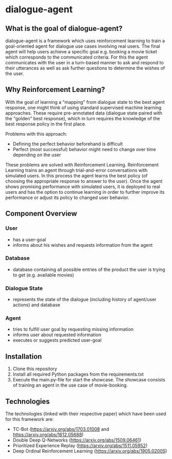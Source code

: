 # dialogue-agent
## What is the goal of dialogue-agent?
dialogue-agent is a framework which uses reinforcement learning to train a goal-oriented agent for dialogue use cases involving real users.
The final agent will help users achieve a specific goal e.g. booking a movie ticket which corresponds to the communicated criteria.
For this the agent communicates with the user in a turn-based manner to ask and respond to their utterances as well as ask further questions to determine the wishes of the user.


## Why Reinforcement Learning?
With the goal of learning a "mapping" from dialogue state to the best agent response, one might think of using standard supervised machine learning approaches.
These require pre-annotated data (dialogue state paired with the "golden" best response), which in turn requires the knowledge of the best response policy in the first place.

Problems with this approach:
- Defining the perfect behavior beforehand is difficult
- Perfect (most successful) behavior might need to change over time depending on the user

These problems are solved with Reinforcement Learning.
Reinforcement Learning trains an agent through trial-and-error conversations with simulated users.
In this process the agent learns the best policy (of choosing the appropriate response to answer to the user). 
Once the agent shows promising performance with simulated users, it is deployed to real users and has the option to continue learning in order to further improve its performance or adjust its policy to changed user behavior.


## Component Overview
### User
- has a user-goal
- informs about his wishes and requests information from the agent

### Database
- database containing all possible entries of the product the user is trying to get (e.g. available movies)

### Dialogue State
- represents the state of the dialogue (including history of agent/user actions) and database

### Agent
- tries to fulfill user goal by requesting missing information
- informs user about requested information
- executes or suggests predicted user-goal

## Installation
1. Clone this repository
2. Install all required Python packages from the requirements.txt
3. Execute the main.py-file for start the showcase. The showcase consists of training an agent in the use case of movie-booking.

## Technologies
The technologies (linked with their respective paper) which have been used for this framework are:
- TC-Bot (https://arxiv.org/abs/1703.01008 and https://arxiv.org/abs/1612.05688)
- Double Deep Q-Networks (https://arxiv.org/abs/1509.06461)
- Prioritized Experience Replay (https://arxiv.org/abs/1511.05952)
- Deep Ordinal Reinforcement Learning (https://arxiv.org/abs/1905.02005)

